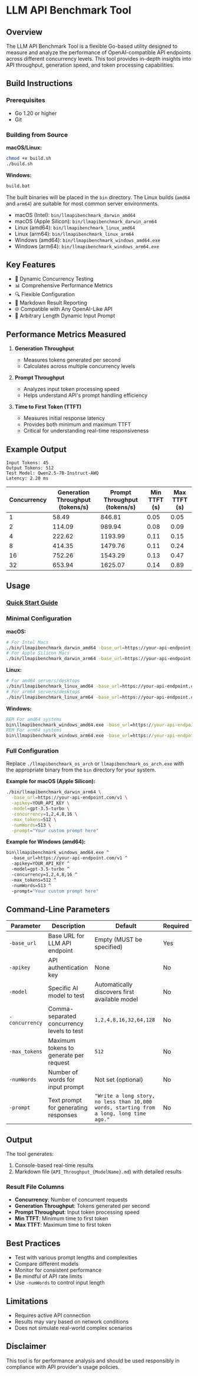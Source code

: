 # LLM API Benchmark Tool

## Overview

The LLM API Benchmark Tool is a flexible Go-based utility designed to measure and analyze the performance of OpenAI-compatible API endpoints across different concurrency levels. This tool provides in-depth insights into API throughput, generation speed, and token processing capabilities.

## Build Instructions

### Prerequisites
- Go 1.20 or higher
- Git

### Building from Source

**macOS/Linux:**
```bash
chmod +x build.sh
./build.sh
```

**Windows:**
```cmd
build.bat
```

The built binaries will be placed in the `bin` directory. The Linux builds (`amd64` and `arm64`) are suitable for most common server environments.
- macOS (Intel): `bin/llmapibenchmark_darwin_amd64`
- macOS (Apple Silicon): `bin/llmapibenchmark_darwin_arm64`
- Linux (amd64): `bin/llmapibenchmark_linux_amd64`
- Linux (arm64): `bin/llmapibenchmark_linux_arm64`
- Windows (amd64): `bin/llmapibenchmark_windows_amd64.exe`
- Windows (arm64): `bin/llmapibenchmark_windows_arm64.exe`

## Key Features

- 🚀 Dynamic Concurrency Testing
- 📊 Comprehensive Performance Metrics
- 🔍 Flexible Configuration
- 📝 Markdown Result Reporting
- 🌐 Compatible with Any OpenAI-Like API
- 📏 Arbitrary Length Dynamic Input Prompt

## Performance Metrics Measured

1. **Generation Throughput**
   - Measures tokens generated per second
   - Calculates across multiple concurrency levels

2. **Prompt Throughput**
   - Analyzes input token processing speed
   - Helps understand API's prompt handling efficiency

3. **Time to First Token (TTFT)**
   - Measures initial response latency
   - Provides both minimum and maximum TTFT
   - Critical for understanding real-time responsiveness

## Example Output
```
Input Tokens: 45
Output Tokens: 512
Test Model: Qwen2.5-7B-Instruct-AWQ
Latency: 2.20 ms
```

| Concurrency | Generation Throughput (tokens/s) |  Prompt Throughput (tokens/s) | Min TTFT (s) | Max TTFT (s) |
|-------------|----------------------------------|-------------------------------|--------------|--------------|
|           1 |                            58.49 |                        846.81 |         0.05 |         0.05 |
|           2 |                           114.09 |                        989.94 |         0.08 |         0.09 |
|           4 |                           222.62 |                       1193.99 |         0.11 |         0.15 |
|           8 |                           414.35 |                       1479.76 |         0.11 |         0.24 |
|          16 |                           752.26 |                       1543.29 |         0.13 |         0.47 |
|          32 |                           653.94 |                       1625.07 |         0.14 |         0.89 |


## Usage
### [Quick Start Guide](https://pikoo.de/posts/llm_api_performance_evaluation_tool_guide/)

### Minimal Configuration

**macOS:**
```bash
# For Intel Macs
./bin/llmapibenchmark_darwin_amd64 -base_url=https://your-api-endpoint.com/v1
# For Apple Silicon Macs
./bin/llmapibenchmark_darwin_arm64 -base_url=https://your-api-endpoint.com/v1
```

**Linux:**
```bash
# For amd64 servers/desktops
./bin/llmapibenchmark_linux_amd64 -base_url=https://your-api-endpoint.com/v1
# For arm64 servers/desktops
./bin/llmapibenchmark_linux_arm64 -base_url=https://your-api-endpoint.com/v1
```

**Windows:**
```cmd
REM For amd64 systems
bin\llmapibenchmark_windows_amd64.exe -base_url=https://your-api-endpoint.com/v1
REM For arm64 systems
bin\llmapibenchmark_windows_arm64.exe -base_url=https://your-api-endpoint.com/v1
```

### Full Configuration

Replace `./llmapibenchmark_os_arch` or `llmapibenchmark_os_arch.exe` with the appropriate binary from the `bin` directory for your system.

**Example for macOS (Apple Silicon):**
```bash
./bin/llmapibenchmark_darwin_arm64 \
  -base_url=https://your-api-endpoint.com/v1 \
  -apikey=YOUR_API_KEY \
  -model=gpt-3.5-turbo \
  -concurrency=1,2,4,8,16 \
  -max_tokens=512 \
  -numWords=513 \
  -prompt="Your custom prompt here"
```

**Example for Windows (amd64):**
```cmd
bin\llmapibenchmark_windows_amd64.exe ^
  -base_url=https://your-api-endpoint.com/v1 ^
  -apikey=YOUR_API_KEY ^
  -model=gpt-3.5-turbo ^
  -concurrency=1,2,4,8,16 ^
  -max_tokens=512 ^
  -numWords=513 ^
  -prompt="Your custom prompt here"
```

## Command-Line Parameters

| Parameter      | Description                                      | Default                                                                           | Required |
|---------------|--------------------------------------------------|-----------------------------------------------------------------------------------|----------|
| `-base_url`   | Base URL for LLM API endpoint                    | Empty (MUST be specified)                                                         | Yes      |
| `-apikey`     | API authentication key                           | None                                                                              | No       |
| `-model`      | Specific AI model to test                        | Automatically discovers first available model                                      | No       |
| `-concurrency`| Comma-separated concurrency levels to test       | `1,2,4,8,16,32,64,128`                                                            | No       |
| `-max_tokens` | Maximum tokens to generate per request           | `512`                                                                             | No       |
| `-numWords`   | Number of words for input prompt    | Not set (optional)                                                                | No       |
| `-prompt`     | Text prompt for generating responses             | `"Write a long story, no less than 10,000 words, starting from a long, long time ago."` | No       |

## Output

The tool generates:
1. Console-based real-time results
2. Markdown file (`API_Throughput_{ModelName}.md`) with detailed results

### Result File Columns

- **Concurrency**: Number of concurrent requests
- **Generation Throughput**: Tokens generated per second
- **Prompt Throughput**: Input token processing speed
- **Min TTFT**: Minimum time to first token
- **Max TTFT**: Maximum time to first token

## Best Practices

- Test with various prompt lengths and complexities
- Compare different models
- Monitor for consistent performance
- Be mindful of API rate limits
- Use `-numWords` to control input length

## Limitations

- Requires active API connection
- Results may vary based on network conditions
- Does not simulate real-world complex scenarios

## Disclaimer

This tool is for performance analysis and should be used responsibly in compliance with API provider's usage policies.
